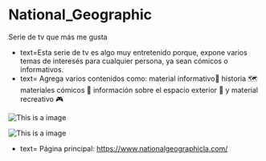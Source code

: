 # National_Geographic
 Serie de tv que más me gusta
* text=Esta serie de tv es algo muy entretenido porque, expone varios temas de interesés para cualquier persona, ya sean cómicos o informativos. 
* text= Agrega varios contenidos como: material informativo📝 historia 🗺️  materiales cómicos 🤗 información sobre el espacio exterior 🚀 y material recreativo 🎮
 
![This is a image](https://static.nationalgeographicla.com/files/styles/image_3200/public/mm9279_ctf018-12203.jpg)

![This is a image](https://static.nationalgeographicla.com/files/styles/image_3200/public/ngsf000003_190803_100592.jpg)

* text= Página principal: https://www.nationalgeographicla.com/
